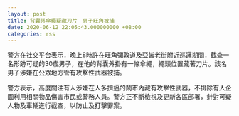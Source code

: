 ```yaml
---
layout: post
title: 背囊外傘繩疑藏刀片　男子旺角被捕
date: 2020-06-12 22:05:43.000000000 +08:00
categories: rss
---
```


警方在社交平台表示，晚上8時許在旺角彌敦道及亞皆老街附近巡邏期間，截查一名形跡可疑的30歲男子，在他的背囊外掛有一條傘繩，繩頭位置藏著刀片。該名男子涉嫌在公眾地方管有攻擊性武器被捕。

警方表示，高度關注有人涉嫌在人多擠逼的鬧市內藏有攻擊性武器，不排除有人企圖利用相關物品傷害市民或警務人員。警方正不斷檢視及更新各區部署，針對可疑人物及車輛進行截查，以防止及打擊罪案。

